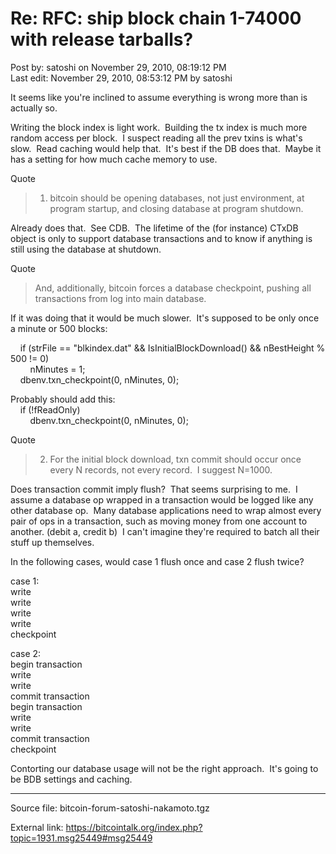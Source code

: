 # Re: RFC: ship block chain 1-74000 with release tarballs?

Post by: satoshi on November 29, 2010, 08:19:12 PM<br>
Last edit: November 29, 2010, 08:53:12 PM by satoshi

It seems like you're inclined to assume everything is wrong more than is actually so.

Writing the block index is light work. &nbsp;Building the tx index is much more random access per block. &nbsp;I suspect reading all the prev txins is what's slow. &nbsp;Read caching would help that. &nbsp;It's best if the DB does that. &nbsp;Maybe it has a setting for how much cache memory to use.

Quote

> 1) bitcoin should be opening databases, not just environment, at program startup, and closing database at program shutdown.

Already does that. &nbsp;See CDB. &nbsp;The lifetime of the (for instance) CTxDB object is only to support database transactions and to know if anything is still using the database at shutdown.

Quote

> And, additionally, bitcoin forces a database checkpoint, pushing all transactions from log into main database.

If it was doing that it would be much slower. &nbsp;It's supposed to be only once a minute or 500 blocks:

&nbsp;&nbsp;&nbsp;&nbsp;if (strFile == "blkindex.dat" && IsInitialBlockDownload() && nBestHeight % 500 != 0)<br>
&nbsp;&nbsp;&nbsp;&nbsp;&nbsp;&nbsp;&nbsp;&nbsp;nMinutes = 1;<br>
&nbsp;&nbsp;&nbsp;&nbsp;dbenv.txn_checkpoint(0, nMinutes, 0);

Probably should add this:<br>
&nbsp;&nbsp;&nbsp;&nbsp;if (!fReadOnly)<br>
&nbsp;&nbsp;&nbsp;&nbsp;&nbsp;&nbsp;&nbsp;&nbsp;dbenv.txn_checkpoint(0, nMinutes, 0);

Quote

> 2) For the initial block download, txn commit should occur once every N records, not every record. &nbsp;I suggest N=1000.

Does transaction commit imply flush? &nbsp;That seems surprising to me. &nbsp;I assume a database op wrapped in a transaction would be logged like any other database op. &nbsp;Many database applications need to wrap almost every pair of ops in a transaction, such as moving money from one account to another. (debit a, credit b) &nbsp;I can't imagine they're required to batch all their stuff up themselves.

In the following cases, would case 1 flush once and case 2 flush twice?

case 1:<br>
write<br>
write<br>
write<br>
write<br>
checkpoint

case 2:<br>
begin transaction<br>
write<br>
write<br>
commit transaction<br>
begin transaction<br>
write<br>
write<br>
commit transaction<br>
checkpoint

Contorting our database usage will not be the right approach. &nbsp;It's going to be BDB settings and caching.

---

Source file: bitcoin-forum-satoshi-nakamoto.tgz

External link: https://bitcointalk.org/index.php?topic=1931.msg25449#msg25449
